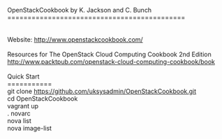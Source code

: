 OpenStackCookbook by K. Jackson and C. Bunch<br>
============================================<br>
<br>
<br>
Website: http://www.openstackcookbook.com/<br>
<br>
Resources for The OpenStack Cloud Computing Cookbook 2nd Edition<br>
http://www.packtpub.com/openstack-cloud-computing-cookbook/book<br>
<br>
Quick Start<br>
===========<br>
git clone https://github.com/uksysadmin/OpenStackCookbook.git<br>
cd OpenStackCookbook<br>
vagrant up<br>
. novarc<br>
nova list<br>
nova image-list
